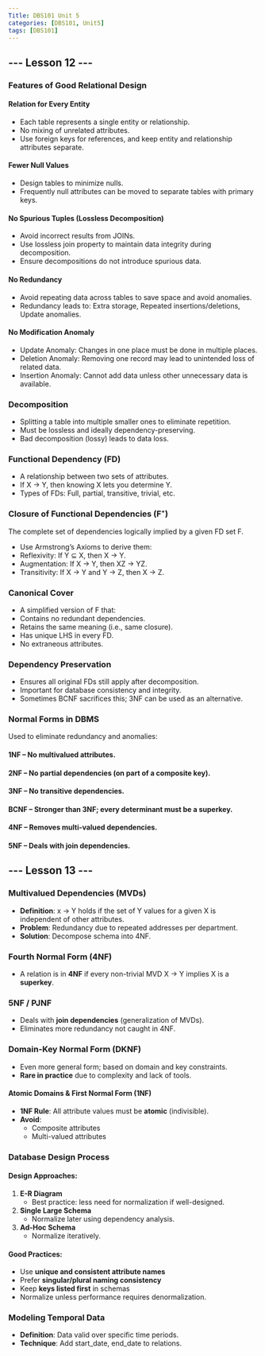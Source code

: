 ```yaml
---
Title: DBS101 Unit 5
categories: [DBS101, Unit5]
tags: [DBS101]
---
```


## --- Lesson 12 ---
### Features of Good Relational Design
#### Relation for Every Entity
* Each table represents a single entity or relationship.
* No mixing of unrelated attributes.
* Use foreign keys for references, and keep entity and relationship attributes separate.

#### Fewer Null Values
* Design tables to minimize nulls.
* Frequently null attributes can be moved to separate tables with primary keys.

#### No Spurious Tuples (Lossless Decomposition)
* Avoid incorrect results from JOINs.
* Use lossless join property to maintain data integrity during decomposition.
* Ensure decompositions do not introduce spurious data.

#### No Redundancy
* Avoid repeating data across tables to save space and avoid anomalies.
* Redundancy leads to:
Extra storage,
Repeated insertions/deletions,
Update anomalies.

#### No Modification Anomaly
* Update Anomaly: Changes in one place must be done in multiple places.
* Deletion Anomaly: Removing one record may lead to unintended loss of related data.
* Insertion Anomaly: Cannot add data unless other unnecessary data is available.

### Decomposition
* Splitting a table into multiple smaller ones to eliminate repetition.
* Must be lossless and ideally dependency-preserving.
* Bad decomposition (lossy) leads to data loss.

### Functional Dependency (FD)
* A relationship between two sets of attributes.
* If X → Y, then knowing X lets you determine Y.
* Types of FDs: Full, partial, transitive, trivial, etc.

### Closure of Functional Dependencies (F⁺)
The complete set of dependencies logically implied by a given FD set F.
* Use Armstrong’s Axioms to derive them:
* Reflexivity: If Y ⊆ X, then X → Y.
* Augmentation: If X → Y, then XZ → YZ.
* Transitivity: If X → Y and Y → Z, then X → Z.

### Canonical Cover
* A simplified version of F that:
* Contains no redundant dependencies.
* Retains the same meaning (i.e., same closure).
* Has unique LHS in every FD.
* No extraneous attributes.

### Dependency Preservation
* Ensures all original FDs still apply after decomposition.
* Important for database consistency and integrity.
* Sometimes BCNF sacrifices this; 3NF can be used as an alternative.

### Normal Forms in DBMS
Used to eliminate redundancy and anomalies:
#### 1NF – No multivalued attributes.
#### 2NF – No partial dependencies (on part of a composite key).
#### 3NF – No transitive dependencies.
#### BCNF – Stronger than 3NF; every determinant must be a superkey.
#### 4NF – Removes multi-valued dependencies.
#### 5NF – Deals with join dependencies.

## --- Lesson 13 ---
### Multivalued Dependencies (MVDs)
- **Definition**: x -> Y holds if the set of Y values for a given X is independent of other attributes.
- **Problem**: Redundancy due to repeated addresses per department.
- **Solution**: Decompose schema into 4NF.

### Fourth Normal Form (4NF)
- A relation is in **4NF** if every non-trivial MVD X -> Y implies X is a **superkey**.


### 5NF / PJNF
- Deals with **join dependencies** (generalization of MVDs).
- Eliminates more redundancy not caught in 4NF.

### Domain-Key Normal Form (DKNF)
- Even more general form; based on domain and key constraints.
- **Rare in practice** due to complexity and lack of tools.

#### Atomic Domains & First Normal Form (1NF)
- **1NF Rule**: All attribute values must be **atomic** (indivisible).
- **Avoid**:
  - Composite attributes 
  - Multi-valued attributes 

### Database Design Process
####  Design Approaches:
1. **E-R Diagram**  
   - Best practice: less need for normalization if well-designed.
2. **Single Large Schema**  
   - Normalize later using dependency analysis.
3. **Ad-Hoc Schema**  
   - Normalize iteratively.

#### Good Practices:
- Use **unique and consistent attribute names**
- Prefer **singular/plural naming consistency**
- Keep **keys listed first** in schemas
- Normalize unless performance requires denormalization.

### Modeling Temporal Data
- **Definition**: Data valid over specific time periods.
- **Technique**: Add start_date, end_date to relations.



